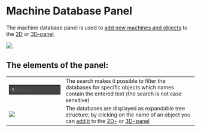 # Machine Database Panel

The machine database panel is used to [add new machines and objects](../machines/first-steps-with-3d-object.md) to the [2D](the-2d-panel.md) or [3D-panel](the-3d-panel.md).

![](../../../.gitbook/assets/ivp\_interface\_machine\_database\_database\_panel.jpg)

## The elements of the panel:

|                                                                                      |                                                                                                                                                                                                                         |
| ------------------------------------------------------------------------------------ | ----------------------------------------------------------------------------------------------------------------------------------------------------------------------------------------------------------------------- |
| ![](../../../.gitbook/assets/Hierarchy_search.jpg)   | The search makes it possible to filter the databases for specific objects which names contain the entered text (the search is not case sensitive)                    |
| ![](../../../.gitbook/assets/ivp\_interface\_machine\_database\_icons\_database.jpg) | The databases are displayed as expandable tree structure; by clicking on the name of an object you can [add it](../machines/first-steps-with-3d-object.md) to the [2D-](the-2d-panel.md) or [3D-panel](the-3d-panel.md) |
